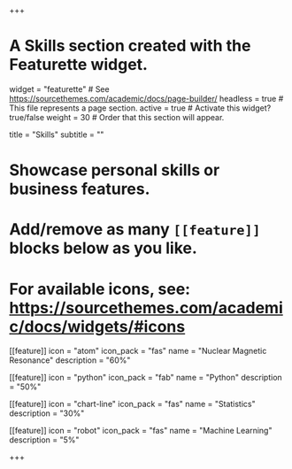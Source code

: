 +++
# A Skills section created with the Featurette widget.
widget = "featurette"  # See https://sourcethemes.com/academic/docs/page-builder/
headless = true  # This file represents a page section.
active = true  # Activate this widget? true/false
weight = 30  # Order that this section will appear.

title = "Skills"
subtitle = ""

# Showcase personal skills or business features.
# 
# Add/remove as many `[[feature]]` blocks below as you like.
# 
# For available icons, see: https://sourcethemes.com/academic/docs/widgets/#icons

[[feature]]
  icon = "atom"
  icon_pack = "fas"
  name = "Nuclear Magnetic Resonance"
  description = "60%"

[[feature]]
  icon = "python"
  icon_pack = "fab"
  name = "Python"
  description = "50%"

[[feature]]
  icon = "chart-line"
  icon_pack = "fas"
  name = "Statistics"
  description = "30%"  

   
[[feature]]
  icon = "robot"
  icon_pack = "fas"
  name = "Machine Learning"
  description = "5%"

+++
